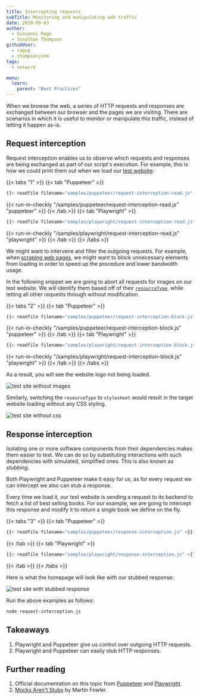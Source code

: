 ```yaml
---
title: Intercepting requests
subTitle: Monitoring and manipulating web traffic
date: 2020-09-03
author:
  - Giovanni Rago
  - Jonathan Thompson
githubUser:
  - ragog
  - thompsonjonm
tags:
  - network

menu:
  learn:
    parent: "Best Practices"
---
```


When we browse the web, a series of HTTP requests and responses are exchanged between our browser and the pages we are visiting. There are scenarios in which it is useful to monitor or manipulate this traffic, instead of letting it happen as-is.

<!-- more -->

## Request interception

Request interception enables us to observe which requests and responses are being exchanged as part of our script's execution. For example, this is how we could print them out when we load our [test website](https://danube-webshop.herokuapp.com):

{{< tabs "1" >}}
{{< tab "Puppeteer" >}}
```js
{{< readfile filename="samples/puppeteer/request-interception-read.js" >}}
```
{{< run-in-checkly "/samples/puppeteer/request-interception-read.js" "puppeteer"  >}}
{{< /tab >}}
{{< tab "Playwright" >}}
```js
{{< readfile filename="samples/playwright/request-interception-read.js" >}}
```
{{< run-in-checkly "/samples/playwright/request-interception-read.js" "playwright"  >}}
{{< /tab >}}
{{< /tabs >}}

We might want to intervene and filter the outgoing requests. For example, when [scraping web pages](/learn/headless/basics-scraping/), we might want to block unnecessary elements from loading in order to speed up the procedure and lower bandwidth usage.

In the following snippet we are going to abort all requests for images on our test website. We will identify them based off of their [`resourceType`](https://pptr.dev/#?product=Puppeteer&version=v5.2.1&show=api-httprequestresourcetype), while letting all other requests through without modification.

{{< tabs "2" >}}
{{< tab "Puppeteer" >}}
```js {9-14}
{{< readfile filename="samples/puppeteer/request-interception-block.js" >}}
```
{{< run-in-checkly "/samples/puppeteer/request-interception-block.js" "puppeteer"  >}}
{{< /tab >}}
{{< tab "Playwright" >}}
```js {9-13}
{{< readfile filename="samples/playwright/request-interception-block.js" >}}
```
{{< run-in-checkly "/samples/playwright/request-interception-block.js" "playwright"  >}}
{{< /tab >}}
{{< /tabs >}}

 As a result, you will see the website logo not being loaded.

 ![test site without images](/samples/images/request-interception-image.png)

 Similarly, switching the `resourceType` to `stylesheet` would result in the target website loading without any CSS styling.

 ![test site without css](/samples/images/request-interception-css.png)

## Response interception

Isolating one or more software components from their dependencies makes them easier to test. We can do so by substituting interactions with such dependencies with simulated, simplified ones. This is also known as _stubbing_.

Both Playwright and Puppeteer make it easy for us, as for every request we can intercept we also can stub a response.

Every time we load it, our test website is sending a request to its backend to fetch a list of best selling books. For our example, we are going to intercept this response and modify it to return a single book we define on the fly.

{{< tabs "3" >}}
{{< tab "Puppeteer" >}}
```js {19-28}
{{< readfile filename="samples/puppeteer/response-interception.js" >}}
```
{{< /tab >}}
{{< tab "Playwright" >}}
```js {19-24}
{{< readfile filename="samples/playwright/response-interception.js" >}}
```
{{< /tab >}}
{{< /tabs >}}

Here is what the homepage will look like with our stubbed response:

![test site with stubbed response](/samples/images/response-interception.png)

Run the above examples as follows:
```sh
node request-interception.js
```

## Takeaways

1. Playwright and Puppeteer give us control over outgoing HTTP requests.
2. Playwright and Puppeteer can easily stub HTTP responses.

## Further reading

1. Official documentation on this topic from [Puppeteer](https://pptr.dev/#?product=Puppeteer&version=v5.2.1&show=api-class-httprequest) and [Playwright](https://playwright.dev/#version=v1.3.0&path=docs%2Fnetwork.md&q=handle-requests).
2. [Mocks Aren't Stubs](https://martinfowler.com/articles/mocksArentStubs.html) by Martin Fowler.
